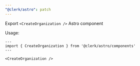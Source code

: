```yaml
---
"@clerk/astro": patch
---
```


Export `<CreateOrganization />` Astro component

Usage:

```astro
---
import { CreateOrganization } from '@clerk/astro/components'
---

<CreateOrganization />
```
